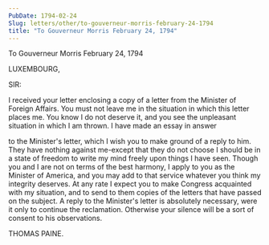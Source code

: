 ```yaml
---
PubDate: 1794-02-24
Slug: letters/other/to-gouverneur-morris-february-24-1794
title: "To Gouverneur Morris February 24, 1794"
---
```


   To Gouverneur Morris February 24, 1794

   LUXEMBOURG,

   SIR:

   I received your letter enclosing a copy of a letter from the Minister of
   Foreign Affairs. You must not leave me in the situation in which this
   letter places me. You know I do not deserve it, and you see the unpleasant
   situation in which I am thrown. I have made an essay in answer

   to the Minister's letter, which I wish you to make ground of a reply to
   him. They have nothing against me-except that they do not choose I should
   be in a state of freedom to write my mind freely upon things I have seen.
   Though you and I are not on terms of the best harmony, I apply to you as
   the Minister of America, and you may add to that service whatever you
   think my integrity deserves. At any rate I expect you to make Congress
   acquainted with my situation, and to send to them copies of the letters
   that have passed on the subject. A reply to the Minister's letter is
   absolutely necessary, were it only to continue the reclamation. Otherwise
   your silence will be a sort of consent to his observations.

   THOMAS PAINE.


